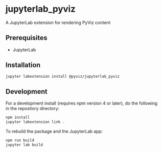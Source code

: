 # jupyterlab_pyviz

A JupyterLab extension for rendering PyViz content

## Prerequisites

* JupyterLab

## Installation

```bash
jupyter labextension install @pyviz/jupyterlab_pyviz
```

## Development

For a development install (requires npm version 4 or later), do the following in the repository directory:

```bash
npm install
jupyter labextension link .
```

To rebuild the package and the JupyterLab app:

```bash
npm run build
jupyter lab build
```
